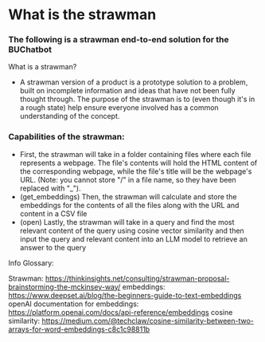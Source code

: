# What is the strawman
### The following is a strawman end-to-end solution for the BUChatbot
What is a strawman?
- A strawman version of a product is a prototype solution to a problem, built on incomplete information and ideas that have not been fully thought through. The purpose of the strawman is to (even though it's in a rough state) help ensure everyone involved has a common understanding of the concept.

### Capabilities of the strawman:
- First, the strawman will take in a folder containing files where each file represents a webpage. The file's contents will hold the HTML content of the corresponding webpage, while the file's title will be the webpage's URL. (Note: you cannot store "/" in a file name, so they have been replaced with "_"). 
- (get_embeddings) Then, the strawman will calculate and store the embeddings for the contents of all the files along with the URL and content in a CSV file
- (open) Lastly, the strawman will take in a query and find the most relevant content of the query using cosine vector similarity and then input the query and relevant content into an LLM model to retrieve an answer to the query


Info Glossary:

Strawman: https://thinkinsights.net/consulting/strawman-proposal-brainstorming-the-mckinsey-way/
embeddings: https://www.deepset.ai/blog/the-beginners-guide-to-text-embeddings
openAI documentation for embeddings: https://platform.openai.com/docs/api-reference/embeddings
cosine similarity: https://medium.com/@techclaw/cosine-similarity-between-two-arrays-for-word-embeddings-c8c1c98811b
